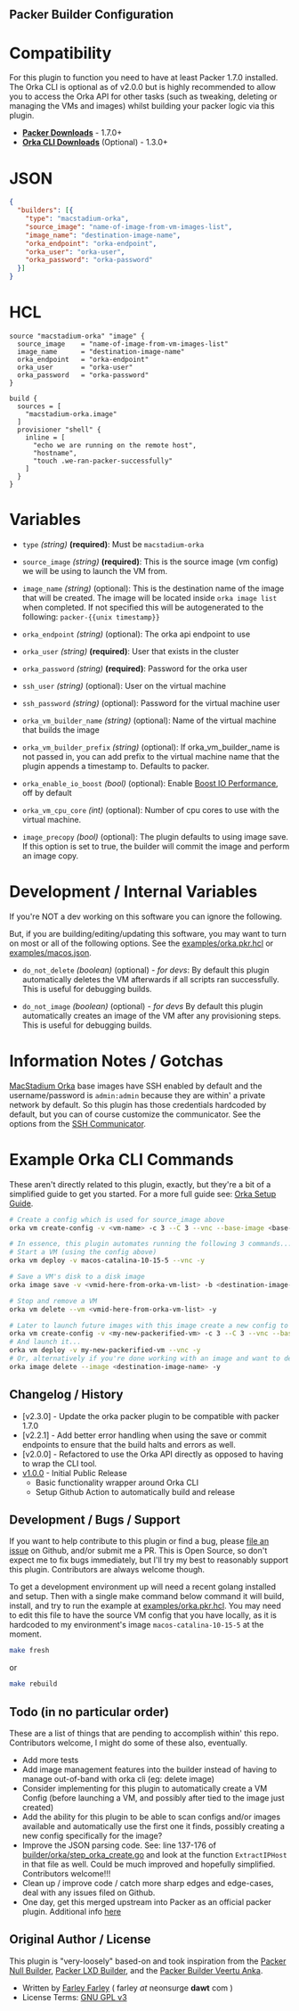 ## Packer Builder Configuration


# Compatibility

For this plugin to function you need to have at least Packer 1.7.0 installed. 
The Orka CLI is optional as of v2.0.0 but is highly recommended to allow
you to access the Orka API for other tasks (such as tweaking, deleting or managing the
VMs and images) whilst building your packer logic via this plugin.

 * **[Packer Downloads]** - 1.7.0+
 * **[Orka CLI Downloads]** (Optional)  - 1.3.0+

# JSON
```json
{
  "builders": [{
    "type": "macstadium-orka",
    "source_image": "name-of-image-from-vm-images-list",
    "image_name": "destination-image-name",
    "orka_endpoint": "orka-endpoint",
    "orka_user": "orka-user",
    "orka_password": "orka-password"
  }]
}
```
# HCL
```hcl
source "macstadium-orka" "image" {
  source_image    = "name-of-image-from-vm-images-list"
  image_name      = "destination-image-name"
  orka_endpoint   = "orka-endpoint"
  orka_user       = "orka-user"
  orka_password   = "orka-password"
}

build {
  sources = [
    "macstadium-orka.image"
  ]
  provisioner "shell" {
    inline = [
      "echo we are running on the remote host",
      "hostname",
      "touch .we-ran-packer-successfully"
    ]
  }
}
```

# Variables  
* `type` _(string)_ **(required)**: Must be `macstadium-orka`  

* `source_image` _(string)_ **(required)**:  This is the source image (vm config) we will be using to launch the VM from.   

* `image_name` _(string)_ (optional): This is the destination name of the image that will be created.  The image will be located inside `orka image list` when completed.  If not specified this will be autogenerated to the following: `packer-{{unix timestamp}}`  

* `orka_endpoint` _(string)_ (optional): The orka api endpoint to use  

* `orka_user` _(string)_ **(required)**: User that exists in the cluster  

* `orka_password` _(string)_ **(required)**: Password for the orka user  

* `ssh_user` _(string)_ (optional): User on the virtual machine  

* `ssh_password` _(string)_ (optional): Password for the virtual machine user  

* `orka_vm_builder_name` _(string)_ (optional): Name of the virtual machine that builds the image  

* `orka_vm_builder_prefix` _(string)_ (optional): If orka_vm_builder_name is not passed in, you can add prefix to the virtual machine name that the plugin appends a timestamp to. Defaults to packer.

* `orka_enable_io_boost` _(bool)_ (optional): Enable [Boost IO Performance](https://orkadocs.macstadium.com/docs/boost-io-performance), off by default  

* `orka_vm_cpu_core` _(int)_ (optional):  Number of cpu cores to use with the virtual machine.  

* `image_precopy` _(bool)_ (optional): The plugin defaults to using image save.  If this option is set to true, the builder will commit the image and perform an image copy. 

# Development / Internal Variables

If you're NOT a dev working on this software you can ignore the following.

But, if you are building/editing/updating this software, you may want to turn on most or all of the following options.  See the [examples/orka.pkr.hcl](./examples/orka.pkr.hcl) or [examples/macos.json](./examples/macos-catalina.json).

* `do_not_delete` _(boolean)_ (optional) _*- for devs*_:  By default this plugin automatically deletes the VM afterwards if all scripts ran successfully. This is useful for debugging builds. 

* `do_not_image` _(boolean)_ (optional) _*- for devs*_ By default this plugin automatically creates an image of the VM after any provisioning steps.  This is useful for debugging builds.   


# Information Notes / Gotchas

[MacStadium Orka] base images have SSH enabled by default and the username/password is `admin:admin` because they are within' a private network by default.  So this plugin has those credentials hardcoded by default, but you can of course customize the communicator.  See the options from the [SSH Communicator].

# Example Orka CLI Commands

These aren't directly related to this plugin, exactly, but they're a bit of a simplified guide to get you started.  For a more full guide see: [Orka Setup Guide].

```bash
# Create a config which is used for source_image above
orka vm create-config -v <vm-name> -c 3 --C 3 --vnc --base-image <base-image> -y

# In essence, this plugin automates running the following 3 commands...
# Start a VM (using the config above)
orka vm deploy -v macos-catalina-10-15-5 --vnc -y

# Save a VM's disk to a disk image
orka image save -v <vmid-here-from-orka-vm-list> -b <destination-image-name> -y

# Stop and remove a VM
orka vm delete --vm <vmid-here-from-orka-vm-list> -y

# Later to launch future images with this image create a new config to launch...
orka vm create-config -v <my-new-packerified-vm> -c 3 --C 3 --vnc --base-image <destination-image-name> -y
# And launch it...
orka vm deploy -v my-new-packerified-vm --vnc -y
# Or, alternatively if you're done working with an image and want to delete it...
orka image delete --image <destination-image-name> -y
```

## Changelog / History
 * [v2.3.0] - Update the orka packer plugin to be compatible with packer 1.7.0 
 * [v2.2.1] - Add better error handling when using the save or commit endpoints to ensure that the build halts and errors as well.
 * [v2.0.0] - Refactored to use the Orka API directly as opposed to having to wrap the CLI tool.
 * [v1.0.0] - Initial Public Release
   * Basic functionality wrapper around Orka CLI
   * Setup Github Action to automatically build and release

## Development / Bugs / Support

If you want to help contribute to this plugin or find a bug, please [file an issue] on Github, and/or submit me a PR.  This is Open Source, so don't expect me to fix bugs immediately, but I'll try my best to reasonably support this plugin.  Contributors are always welcome though.

To get a development environment up will need a recent golang installed and setup.  Then with a single make command below command it will build, install, and try to run the example at [examples/orka.pkr.hcl](./examples/orka.pkr.hcl).  You may need to edit this file to have the source VM config that you have locally, as it is hardcoded to my environment's image `macos-catalina-10-15-5` at the moment.

```bash
make fresh
```

or  

```bash
make rebuild
```

## Todo (in no particular order)

These are a list of things that are pending to accomplish within' this repo.  Contributors welcome, I might do some of these also, eventually.

 * Add more tests 
 * Add image management features into the builder instead of having to manage out-of-band with orka cli (eg: delete image)
 * Consider implementing for this plugin to automatically create a VM Config (before launching a VM, and possibly after tied to the image just created)
 * Add the ability for this plugin to be able to scan configs and/or images available and automatically use the first one it finds, possibly creating a new config specifically for the image?  
 * Improve the JSON parsing code.  See: line 137-176 of [builder/orka/step_orka_create.go](./builder/orka/step_orka_create.go) and look at the function `ExtractIPHost` in that file as well.  Could be much improved and hopefully simplified.  Contributors welcome!!!
 * Clean up / improve code / catch more sharp edges and edge-cases, deal with any issues filed on Github.
 * One day, get this merged upstream into Packer as an official packer plugin.  Additional info [here](https://www.packer.io/docs/plugins/packer-integration-program)

## Original Author / License

This plugin is "very-loosely" based-on and took inspiration from the [Packer Null Builder], [Packer LXD Builder], and the [Packer Builder Veertu Anka].

* Written by [Farley Farley] ( farley _at_ neonsurge **dawt** com )
* License Terms: [GNU GPL v3]


[//]: <> (Ignore, below here are links for ease-of-use above)
[Packer]: https://www.packer.io/
[Packer Builder]: https://www.packer.io/docs/extending/custom-builders.html
[MacStadium Orka]: https://www.macstadium.com/orka
[Orka]: https://www.macstadium.com/orka
[MacStadium]: https://www.macstadium.com
[Packer Downloads]: https://www.packer.io/downloads.html
[Orka CLI Downloads]: https://orkadocs.macstadium.com/docs/downloads
[Orka Setup Guide]: https://orkadocs.macstadium.com/docs/quick-start
[Latest Release]: https://github.com/lumoslabs/packer-builder-macstadium-orka/releases
[Farley Farley]: https://github.com/andrewfarley
[GNU GPL v3]: https://choosealicense.com/licenses/gpl-3.0/
[v1.0.0]: https://github.com/andrewfarley/packer-builder-macstadium-orka/releases/tag/v1.0.0
[SSH Communicator]: https://www.packer.io/docs/communicators/ssh
[Packer Builder Veertu Anka]: https://github.com/veertuinc/packer-builder-veertu-anka
[Packer Null Builder]: https://github.com/hashicorp/packer/tree/master/builder/null
[Packer LXD Builder]: https://github.com/hashicorp/packer/tree/master/builder/lxd
[file an issue]: https://github.com/AndrewFarley/packer-builder-macstadium-orka/issues
